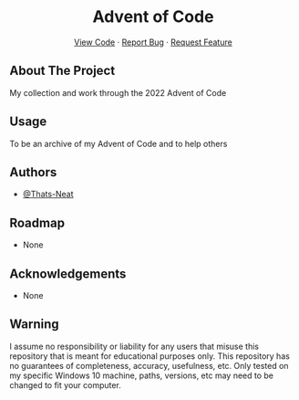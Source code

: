 <div id="top"></div>

  <h1 align="center">Advent of Code</h1>

  <p align="center">
    <a href="https://github.com/Thats-Neat/Advent-of-Code">View Code</a>
    ·
    <a href="https://github.com/Thats-Neat/Advent-of-Code/issues">Report Bug</a>
    ·
    <a href="https://github.com/Thats-Neat/Advent-of-Code/issues">Request Feature</a>
  </p>
</div>


## About The Project

My collection and work through the 2022 Advent of Code

## Usage
To be an archive of my Advent of Code and to help others

## Authors

- [@Thats-Neat](https://github.com/Thats-Neat)

## Roadmap

- None

## Acknowledgements

- None


## Warning

I assume no responsibility or liability for any users that misuse this repository that is meant for educational purposes only. This repository has no guarantees of completeness, accuracy, usefulness, etc. Only tested on my specific Windows 10 machine, paths, versions, etc may need to be changed to fit your computer.

